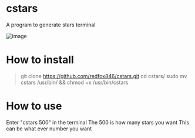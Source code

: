 # cstars
A program to generate stars terminal

![image](https://user-images.githubusercontent.com/86576836/152907509-115b66f1-0f17-4b9d-8244-8e7bde2ec71a.png)

# How to install
>git clone https://github.com/redfox846/cstars.git
>cd cstars/
>sudo mv cstars /usr/bin/ && chmod +x /usr/bin/cstars

# How to use
Enter "cstars 500" in the terminal
The 500 is how many stars you want
This can be what ever number you want
